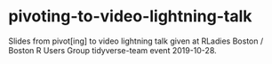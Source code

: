 # pivoting-to-video-lightning-talk
Slides from pivot[ing] to video lightning talk given at RLadies Boston / Boston R Users Group tidyverse-team event 2019-10-28.
